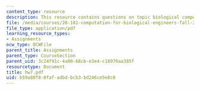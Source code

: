 ```yaml
---
content_type: resource
description: This resource contains questions on topic biological computation.
file: /media/courses/20-181-computation-for-biological-engineers-fall-2006/b59a80f80fafadbdbcb3bd246ce5e8c0_hw7.pdf
file_type: application/pdf
learning_resource_types:
- Assignments
ocw_type: OCWFile
parent_title: Assignments
parent_type: CourseSection
parent_uid: 3c24f91c-4a00-68cb-e3e4-c18970aa385f
resourcetype: Document
title: hw7.pdf
uid: b59a80f8-0faf-adbd-bcb3-bd246ce5e8c0
---
```

